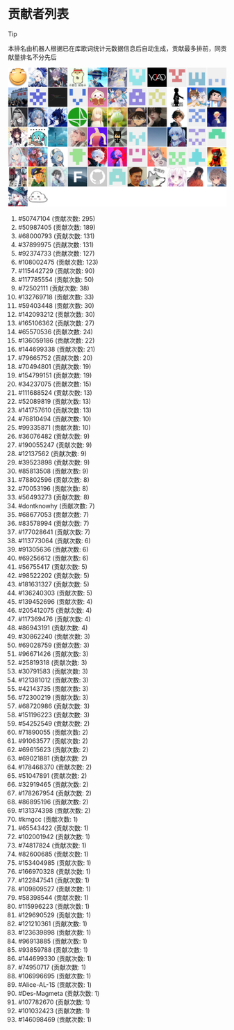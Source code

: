 # 贡献者列表

> [!TIP]
> 本排名由机器人根据已在库歌词统计元数据信息后自动生成，贡献最多排前，同贡献量排名不分先后

![贡献者头像画廊](./CONTRIBUTORS.svg)

1. #50747104 (贡献次数: 295)
2. #50987405 (贡献次数: 189)
3. #68000793 (贡献次数: 131)
4. #37899975 (贡献次数: 131)
5. #92374733 (贡献次数: 127)
6. #108002475 (贡献次数: 123)
7. #115442729 (贡献次数: 90)
8. #117785554 (贡献次数: 50)
9. #72502111 (贡献次数: 38)
10. #132769718 (贡献次数: 33)
11. #59403448 (贡献次数: 30)
12. #142093212 (贡献次数: 30)
13. #165106362 (贡献次数: 27)
14. #65570536 (贡献次数: 24)
15. #136059186 (贡献次数: 22)
16. #144699338 (贡献次数: 21)
17. #79665752 (贡献次数: 20)
18. #70494801 (贡献次数: 19)
19. #154799151 (贡献次数: 19)
20. #34237075 (贡献次数: 15)
21. #111688524 (贡献次数: 13)
22. #52089819 (贡献次数: 13)
23. #141757610 (贡献次数: 13)
24. #76810494 (贡献次数: 10)
25. #99335871 (贡献次数: 10)
26. #36076482 (贡献次数: 9)
27. #190055247 (贡献次数: 9)
28. #12137562 (贡献次数: 9)
29. #39523898 (贡献次数: 9)
30. #85813508 (贡献次数: 9)
31. #78802596 (贡献次数: 8)
32. #70053196 (贡献次数: 8)
33. #56493273 (贡献次数: 8)
34. #dontknowhy (贡献次数: 7)
35. #68677053 (贡献次数: 7)
36. #83578994 (贡献次数: 7)
37. #177028641 (贡献次数: 7)
38. #113773064 (贡献次数: 6)
39. #91305636 (贡献次数: 6)
40. #69256612 (贡献次数: 6)
41. #56755417 (贡献次数: 5)
42. #98522202 (贡献次数: 5)
43. #181631327 (贡献次数: 5)
44. #136240303 (贡献次数: 5)
45. #139452696 (贡献次数: 4)
46. #205412075 (贡献次数: 4)
47. #117369476 (贡献次数: 4)
48. #86943191 (贡献次数: 4)
49. #30862240 (贡献次数: 3)
50. #69028759 (贡献次数: 3)
51. #96671426 (贡献次数: 3)
52. #25819318 (贡献次数: 3)
53. #30791583 (贡献次数: 3)
54. #121381012 (贡献次数: 3)
55. #42143735 (贡献次数: 3)
56. #72300219 (贡献次数: 3)
57. #68720986 (贡献次数: 3)
58. #151196223 (贡献次数: 3)
59. #54252549 (贡献次数: 2)
60. #71890055 (贡献次数: 2)
61. #91063577 (贡献次数: 2)
62. #69615623 (贡献次数: 2)
63. #69021881 (贡献次数: 2)
64. #178468370 (贡献次数: 2)
65. #51047891 (贡献次数: 2)
66. #32919465 (贡献次数: 2)
67. #178267954 (贡献次数: 2)
68. #86895196 (贡献次数: 2)
69. #131374398 (贡献次数: 2)
70. #kmgcc (贡献次数: 1)
71. #65543422 (贡献次数: 1)
72. #102001942 (贡献次数: 1)
73. #74817824 (贡献次数: 1)
74. #82600685 (贡献次数: 1)
75. #153404985 (贡献次数: 1)
76. #166970328 (贡献次数: 1)
77. #122847541 (贡献次数: 1)
78. #109809527 (贡献次数: 1)
79. #58398544 (贡献次数: 1)
80. #115996223 (贡献次数: 1)
81. #129690529 (贡献次数: 1)
82. #121210361 (贡献次数: 1)
83. #123639898 (贡献次数: 1)
84. #96913885 (贡献次数: 1)
85. #93859788 (贡献次数: 1)
86. #144699330 (贡献次数: 1)
87. #74950717 (贡献次数: 1)
88. #106996695 (贡献次数: 1)
89. #Alice-AL-1S (贡献次数: 1)
90. #Des-Magmeta (贡献次数: 1)
91. #107782670 (贡献次数: 1)
92. #101032423 (贡献次数: 1)
93. #146098469 (贡献次数: 1)
